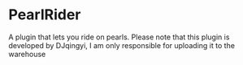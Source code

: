 # PearlRider
A plugin that lets you ride on pearls.
Please note that this plugin is developed by DJqingyi, I am only responsible for uploading it to the warehouse
